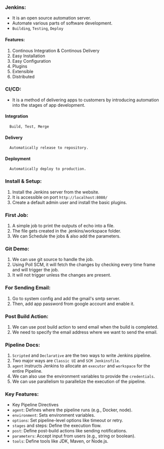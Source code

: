 ### Jenkins:

- It is an open source automation server.
- Automate various parts of software development.
- `Building`, `Testing`, `Deploy`

#### Features:

1. Continous Integration & Continous Delivery
2. Easy Installation
3. Easy Configuration
4. Plugins
5. Extensible
6. Distributed

### CI/CD:

- It is a method of delivering apps to customers by introducing automation into the stages of app development.

#### Integration

      Build, Test, Merge

#### Delivery

      Automatically release to repository.

#### Deployment

      Automatically deploy to production.

### Install & Setup:

1. Install the Jenkins server from the website.
2. It is accessible on port `http://localhost:8080/`
3. Create a default admin user and install the basic plugins.

### First Job:

1. A simple job to print the outputs of echo into a file.
2. The file gets created in the .jenkins/workspace folder.
3. We can Schedule the jobs & also add the parameters.

### Git Demo:

1. We can use git source to handle the job.
2. Using Poll SCM, it will fetch the changes by checking every time frame and will trigger the job.
3. It will not trigger unless the changes are present.

### For Sending Email:

1. Go to system config and add the gmail's smtp server.
2. Then, add app password from google account and enable it.

### Post Build Action:

1. We can use post build action to send email when the build is completed.
2. We need to specify the email address where we want to send the email.

### Pipeline Docs:

1. `Scripted` and `Declarative` are the two ways to write Jenkins pipeline.
2. Two major ways are `Classic UI` and `SCM Jenkinsfile`.
3. `agent` instructs Jenkins to allocate an `executor` and `workspace` for the entire Pipeline.
4. We can also use the environment variables to provide the `credentials`.
5. We can use parallelism to parallelize the execution of the pipeline.

### Key Features:

- Key Pipeline Directives
- `agent`: Defines where the pipeline runs (e.g., Docker, node).
- `environment`: Sets environment variables.
- `options`: Set pipeline-level options like timeout or retry.
- `stages` and steps: Define the execution flow.
- `post`: Define post-build actions like sending notifications.
- `parameters`: Accept input from users (e.g., string or boolean).
- `tools`: Define tools like JDK, Maven, or Node.js.
